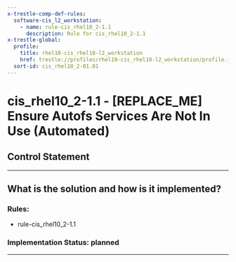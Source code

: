 ```yaml
---
x-trestle-comp-def-rules:
  software-cis_l2_workstation:
    - name: rule-cis_rhel10_2-1.1
      description: Rule for cis_rhel10_2-1.1
x-trestle-global:
  profile:
    title: rhel10-cis_rhel10-l2_workstation
    href: trestle://profiles/rhel10-cis_rhel10-l2_workstation/profile.json
  sort-id: cis_rhel10_2-01.01
---
```


# cis_rhel10_2-1.1 - \[REPLACE_ME\] Ensure Autofs Services Are Not In Use (Automated)

## Control Statement

______________________________________________________________________

## What is the solution and how is it implemented?

<!-- For implementation status enter one of: implemented, partial, planned, alternative, not-applicable -->

<!-- Note that the list of rules under ### Rules: is read-only and changes will not be captured after assembly to JSON -->

<!-- Add control implementation description here for control: cis_rhel10_2-1.1 -->

### Rules:

  - rule-cis_rhel10_2-1.1

### Implementation Status: planned

______________________________________________________________________
